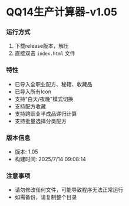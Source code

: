 # QQ14生产计算器-v1.05

### 运行方式

1. 下载release版本，解压
2. 直接双击 `index.html` 文件

### 特性

- 已导入全职业配方、秘籍、收藏品
- 已导入所有Icon
- 支持"白天/夜晚"模式切换
- 支持配方收藏
- 支持跨职业半成品递归计算
- 支持批量选择分类配方

### 版本信息
- 版本: 1.05
- 构建时间: 2025/7/14 09:08:14

### 注意事项
- 请勿修改任何文件，可能导致程序无法正常运行
- 如需备份，请复制整个目录
